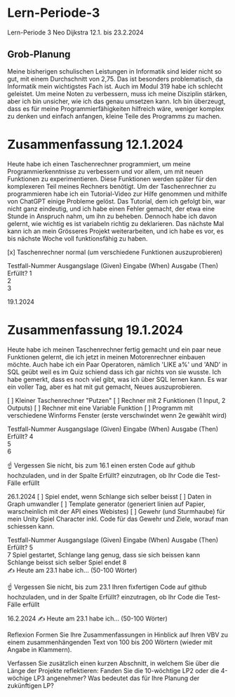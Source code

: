 # Lern-Periode-3

Lern-Periode 3
Neo Dijkstra
12.1. bis 23.2.2024

## Grob-Planung
Meine bisherigen schulischen Leistungen in Informatik sind leider nicht so gut, mit einem Durchschnitt von 2,75. Das ist besonders problematisch, da Informatik mein wichtigstes Fach ist. Auch im Modul 319 habe ich schlecht geleistet. Um meine Noten zu verbessern, muss ich meine Disziplin stärken, aber ich bin unsicher, wie ich das genau umsetzen kann. Ich bin überzeugt, dass es für meine Programmierfähigkeiten hilfreich wäre, weniger komplex zu denken und einfach anfangen, kleine Teile des Programms zu machen.

# Zusammenfassung 12.1.2024
Heute habe ich einen Taschenrechner programmiert, um meine Programmierkenntnisse zu verbessern und vor allem, um mit neuen Funktionen zu experimentieren. Diese Funktionen werden später für den komplexeren Teil meines Rechners benötigt. Um der Taschenrechner zu programmieren habe ich ein Tutorial-Video zur Hilfe genommen und mithilfe von ChatGPT einige Probleme gelöst.
Das Tutorial, dem ich gefolgt bin, war nicht ganz eindeutig, und ich habe einen Fehler gemacht, der etwa eine Stunde in Anspruch nahm, um ihn zu beheben. Dennoch habe ich davon gelernt, wie wichtig es ist variabeln richtig zu deklarieren. Das nächste Mal kann ich an mein Grösseres Projekt weiterarbeiten, und ich habe es vor, es bis nächste Woche voll funktionsfähig zu haben.


 [x] Taschenrechner normal (um verschiedene Funktionen auszuprobieren)

Testfall-Nummer	Ausgangslage (Given)	Eingabe (When)	Ausgabe (Then)	Erfüllt?
1				
2	
3	

19.1.2024

# Zusammenfassung 19.1.2024
Heute habe ich meinen Taschenrechner fertig gemacht und ein paar neue Funktionen gelernt, die ich jetzt in meinen Motorenrechner einbauen möchte. Auch habe ich ein Paar Operatoren, nämlich  'LIKE a%' und 'AND' in SQL geübt weil es im Quiz schiend dass ich gar nichts von sie wusste. Ich habe gemerkt, dass es noch viel gibt, was ich über SQL lernen kann. Es war ein voller Tag, aber es hat mit gut gemacht, Neues auszuprobieren.

[ ] Kleiner Taschenrechner "Putzen"
[ ] Rechner mit 2 Funktionen (1 Input, 2 Outputs)
[ ] Rechner mit eine Variable Funktion
[ ] Programm mit verschiedene Winforms Fenster (erste verschwindet wenn 2e gewählt wird)

Testfall-Nummer	Ausgangslage (Given)	Eingabe (When)	Ausgabe (Then)	Erfüllt?
4				
5	
6				


☝️ Vergessen Sie nicht, bis zum 16.1 einen ersten Code auf github hochzuladen, und in der Spalte Erfüllt? einzutragen, ob Ihr Code die Test-Fälle erfüllt

26.1.2024
[ ] Spiel endet, wenn Schlange sich selber beisst
[ ] Daten in Graph umwandler
[ ] Template generator (generiert linien auf Papier, warscheinlich mit der API eines Webistes)
[ ] Gewehr (und Sturmhaube) für mein Unity Spiel Character inkl. Code für das Gewehr und Ziele, worauf man schiessen kann.

Testfall-Nummer	Ausgangslage (Given)	Eingabe (When)	Ausgabe (Then)	Erfüllt?
5				
7	Spiel gestartet, Schlange lang genug, dass sie sich beissen kann	Schlange beisst sich selber	Spiel endet	
8				
✍️ Heute am 23.1 habe ich... (50-100 Wörter)

☝️ Vergessen Sie nicht, bis zum 23.1 Ihren fixfertigen Code auf github hochzuladen, und in der Spalte Erfüllt? einzutragen, ob Ihr Code die Test-Fälle erfüllt

16.2.2024
✍️ Heute am 23.1 habe ich... (50-100 Wörter)

Reflexion
Formen Sie Ihre Zusammenfassungen in Hinblick auf Ihren VBV zu einem zusammenhängenden Text von 100 bis 200 Wörtern (wieder mit Angabe in Klammern).

Verfassen Sie zusätzlich einen kurzen Abschnitt, in welchem Sie über die Länge der Projekte reflektieren: Fanden Sie die 10-wöchtige LP2 oder die 4-wöchige LP3 angenehmer? Was bedeutet das für Ihre Planung der zukünftigen LP?
